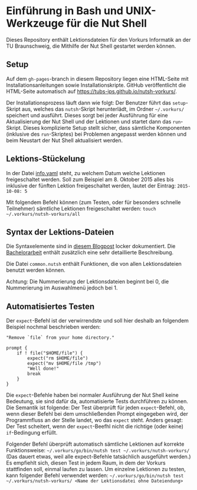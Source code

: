 Einführung in Bash und UNIX-Werkzeuge für die Nut Shell
=======================================================

Dieses Repository enthält Lektionsdateien für den Vorkurs Informatik an der TU Braunschweig, die Mithilfe der Nut Shell gestartet werden können.

Setup
-----

Auf dem `gh-pages`-branch in diesem Repository liegen eine HTML-Seite mit Installationsanleitungen sowie Installationskripte. GitHub veröffentlicht die HTML-Seite automatisch auf <https://tubs-ips.github.io/nutsh-vorkurs/>.

Der Installationsprozess läuft dann wie folgt: Der Benutzer führt das `setup`-Skript aus, welches das `nutsh`-Skript herunterlädt, im Ordner `~/.vorkurs/` speichert und ausführt. Dieses sorgt bei jeder Ausführung für eine Aktualisierung der Nut Shell und der Lektionen und startet dann das `run`-Skript. Dieses komplizierte Setup stellt sicher, dass sämtliche Komponenten (inklusive des `run`-Skriptes) bei Problemen angepasst werden können und beim Neustart der Nut Shell aktualisiert werden.

Lektions-Stückelung
-------------------

In der Datei [info.yaml](info.yaml) steht, zu welchem Datum welche Lektionen freigeschaltet werden. Soll zum Beispiel am 8. Oktober 2015 alles bis inklusive der fünften Lektion freigeschaltet werden, lautet der Eintrag: `2015-10-08: 5`

Mit folgendem Befehl können (zum Testen, oder für besonders schnelle Teilnehmer) sämtliche Lektionen freigeschaltet werden: `touch ~/.vorkurs/nutsh-vorkurs/all`

Syntax der Lektions-Dateien
---------------------------

Die Syntaxelemente sind in [diesem Blogpost](http://morr.cc/bachelorarbeit-woche-9/) locker dokumentiert. Die [Bachelorarbeit](http://morr.cc/bachelor-thesis/) enthält zusätzlich eine sehr detaillierte Beschreibung.

Die Datei `common.nutsh` enthält Funktionen, die von allen Lektionsdateien benutzt werden können.

Achtung: Die Nummerierung der Lektionsdateien beginnt bei 0, die Nummerierung im Auswahlmenü jedoch bei 1.

Automatisiertes Testen
----------------------

Der `expect`-Befehl ist der verwirrendste und soll hier deshalb an folgendem Beispiel nochmal beschrieben werden:

```
"Remove `file` from your home directory."

prompt {
    if ! file("$HOME/file") {
        expect("rm $HOME/file")
        expect("mv $HOME/file /tmp")
        "Well done!"
        break
    }
}
```

Die `expect`-Befehle haben bei normaler Ausführung der Nut Shell keine Bedeutung, sie sind dafür da, automatisierte Tests durchführen zu können. Die Semantik ist folgende: Der Test überprüft für jeden `expect`-Befehl, ob, wenn dieser Befehl bei dem umschließenden Prompt eingegeben wird, der Programmfluss an der Stelle landet, wo das `expect` steht. Anders gesagt: Der Test scheitert, wenn der `expect`-Beefhl nicht die richtige (oder keine) `if`-Bedingung erfüllt.

Folgender Befehl überprüft automatisch sämtliche Lektionen auf korrekte Funktionsweise: `~/.vorkurs/go/bin/nutsh test ~/.vorkurs/nutsh-vorkurs/` (Das dauert etwas, weil alle expect-Befehle tatsächlich ausgeführt werden.) Es empfiehlt sich, diesen Test in jedem Raum, in dem der Vorkurs stattfinden soll, einmal laufen zu lassen. Um einzelne Lektionen zu testen, kann folgender Befehl verwendet werden: `~/.vorkurs/go/bin/nutsh test ~/.vorkurs/nutsh-vorkurs/ <Name der Lektionsdatei ohne Dateiendung>`
